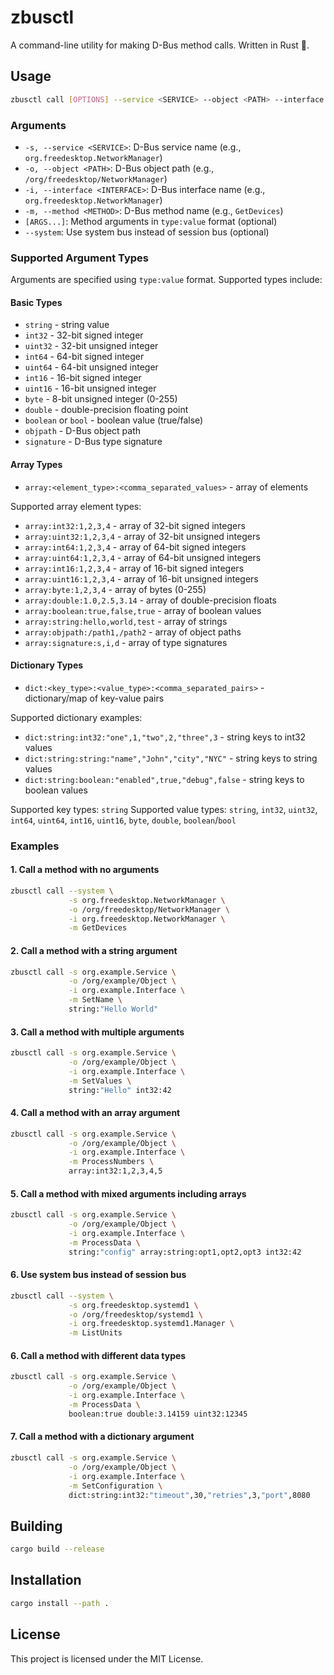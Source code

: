 # zbusctl

A command-line utility for making D-Bus method calls. Written in Rust 💪.

## Usage

```bash
zbusctl call [OPTIONS] --service <SERVICE> --object <PATH> --interface <INTERFACE> --method <METHOD> [ARGS...]
```

### Arguments

- `-s, --service <SERVICE>`: D-Bus service name (e.g., `org.freedesktop.NetworkManager`)
- `-o, --object <PATH>`: D-Bus object path (e.g., `/org/freedesktop/NetworkManager`)
- `-i, --interface <INTERFACE>`: D-Bus interface name (e.g., `org.freedesktop.NetworkManager`)
- `-m, --method <METHOD>`: D-Bus method name (e.g., `GetDevices`)
- `[ARGS...]`: Method arguments in `type:value` format (optional)
- `--system`: Use system bus instead of session bus (optional)

### Supported Argument Types

Arguments are specified using `type:value` format. Supported types include:

#### Basic Types
- `string` - string value
- `int32` - 32-bit signed integer
- `uint32` - 32-bit unsigned integer
- `int64` - 64-bit signed integer
- `uint64` - 64-bit unsigned integer
- `int16` - 16-bit signed integer
- `uint16` - 16-bit unsigned integer
- `byte` - 8-bit unsigned integer (0-255)
- `double` - double-precision floating point
- `boolean` or `bool` - boolean value (true/false)
- `objpath` - D-Bus object path
- `signature` - D-Bus type signature

#### Array Types
- `array:<element_type>:<comma_separated_values>` - array of elements

Supported array element types:
- `array:int32:1,2,3,4` - array of 32-bit signed integers
- `array:uint32:1,2,3,4` - array of 32-bit unsigned integers
- `array:int64:1,2,3,4` - array of 64-bit signed integers
- `array:uint64:1,2,3,4` - array of 64-bit unsigned integers
- `array:int16:1,2,3,4` - array of 16-bit signed integers
- `array:uint16:1,2,3,4` - array of 16-bit unsigned integers
- `array:byte:1,2,3,4` - array of bytes (0-255)
- `array:double:1.0,2.5,3.14` - array of double-precision floats
- `array:boolean:true,false,true` - array of boolean values
- `array:string:hello,world,test` - array of strings
- `array:objpath:/path1,/path2` - array of object paths
- `array:signature:s,i,d` - array of type signatures

#### Dictionary Types
- `dict:<key_type>:<value_type>:<comma_separated_pairs>` - dictionary/map of key-value pairs

Supported dictionary examples:
- `dict:string:int32:"one",1,"two",2,"three",3` - string keys to int32 values
- `dict:string:string:"name","John","city","NYC"` - string keys to string values
- `dict:string:boolean:"enabled",true,"debug",false` - string keys to boolean values

Supported key types: `string`
Supported value types: `string`, `int32`, `uint32`, `int64`, `uint64`, `int16`, `uint16`, `byte`, `double`, `boolean`/`bool`

### Examples

#### 1. Call a method with no arguments

```bash
zbusctl call --system \
             -s org.freedesktop.NetworkManager \
             -o /org/freedesktop/NetworkManager \
             -i org.freedesktop.NetworkManager \
             -m GetDevices
```

#### 2. Call a method with a string argument

```bash
zbusctl call -s org.example.Service \
             -o /org/example/Object \
             -i org.example.Interface \
             -m SetName \
             string:"Hello World"
```

#### 3. Call a method with multiple arguments

```bash
zbusctl call -s org.example.Service \
             -o /org/example/Object \
             -i org.example.Interface \
             -m SetValues \
             string:"Hello" int32:42
```

#### 4. Call a method with an array argument

```bash
zbusctl call -s org.example.Service \
             -o /org/example/Object \
             -i org.example.Interface \
             -m ProcessNumbers \
             array:int32:1,2,3,4,5
```

#### 5. Call a method with mixed arguments including arrays

```bash
zbusctl call -s org.example.Service \
             -o /org/example/Object \
             -i org.example.Interface \
             -m ProcessData \
             string:"config" array:string:opt1,opt2,opt3 int32:42
```

#### 6. Use system bus instead of session bus

```bash
zbusctl call --system \
             -s org.freedesktop.systemd1 \
             -o /org/freedesktop/systemd1 \
             -i org.freedesktop.systemd1.Manager \
             -m ListUnits
```

#### 6. Call a method with different data types

```bash
zbusctl call -s org.example.Service \
             -o /org/example/Object \
             -i org.example.Interface \
             -m ProcessData \
             boolean:true double:3.14159 uint32:12345
```

#### 7. Call a method with a dictionary argument

```bash
zbusctl call -s org.example.Service \
             -o /org/example/Object \
             -i org.example.Interface \
             -m SetConfiguration \
             dict:string:int32:"timeout",30,"retries",3,"port",8080
```

## Building

```bash
cargo build --release
```

## Installation

```bash
cargo install --path .
```

## License

This project is licensed under the MIT License.
